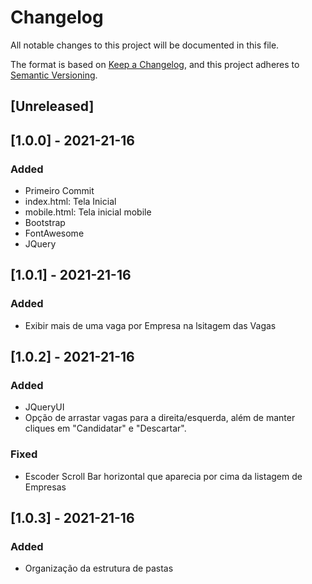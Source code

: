 # Changelog
All notable changes to this project will be documented in this file.

The format is based on [Keep a Changelog](https://keepachangelog.com/en/1.0.0/),
and this project adheres to [Semantic Versioning](https://semver.org/spec/v2.0.0.html).

## [Unreleased]

## [1.0.0] - 2021-21-16
### Added
- Primeiro Commit
- index.html: Tela Inicial
- mobile.html: Tela inicial mobile
- Bootstrap
- FontAwesome
- JQuery


## [1.0.1] - 2021-21-16
### Added
- Exibir mais de uma vaga por Empresa na lsitagem das Vagas


## [1.0.2] - 2021-21-16
### Added
- JQueryUI
- Opção de arrastar vagas para a direita/esquerda, além de manter cliques em "Candidatar" e "Descartar".

### Fixed
- Escoder Scroll Bar horizontal que aparecia por cima da listagem de Empresas


## [1.0.3] - 2021-21-16
### Added
- Organização da estrutura de pastas